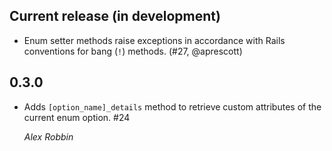 Current release (in development)
--------------------------------

* Enum setter methods raise exceptions in accordance with Rails conventions for bang (`!`) methods. (#27, @aprescott)

0.3.0
-----

*   Adds `[option_name]_details` method to retrieve custom attributes of the
    current enum option. #24

    *Alex Robbin*
